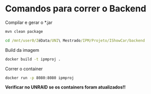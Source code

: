# Comandos para correr o Backend

Compilar e gerar o *.jar

```cmd
mvn clean package
```

```cmd
cd /mnt/user0/ZéData/UNI\ Mestrado/IPM/Projeto/IShowCar/backend
```

Build da imagem

```cmd
docker build -t ipmproj .
```

Correr o container

```cmd
docker run -p 8080:8080 ipmproj
```

**Verificar no UNRAID se os containers foram atualizados!!** 